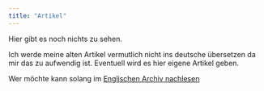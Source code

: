 ```yaml
---
title: "Artikel"
---
```


Hier gibt es noch nichts zu sehen.

Ich werde meine alten Artikel vermutlich nicht ins deutsche übersetzen da mir das zu aufwendig ist. Eventuell wird es hier eigene Artikel geben.

Wer möchte kann solang im [Englischen Archiv nachlesen](/archive/)